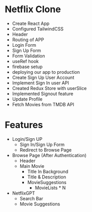 # Netflix Clone

- Create React App 
- Configured TailwindCSS
- Header
- Routing of APP
- Login Form
- Sign Up Form
- Form Validation
- useRef hook
- firebase setup
- deploying our app to production
- Create Sign Up User Account
- Implement Sign In user API
- Created Redux Store with userSlice
- Implemented Signout feature
- Update Profile
- Fetch Movies from TMDB API

# Features
- Login/Sign UP
    - Sign In/Sign Up Form
    - Redirect to Browse Page
- Browse Page (After Authentication)
    - Header
    - Main Movie
        - Title In Background
        - Title & Description
        - MovieSuggestions
            - MovieLists * N
- NetflixGPT
    - Search Bar
    - Movie Suggestions